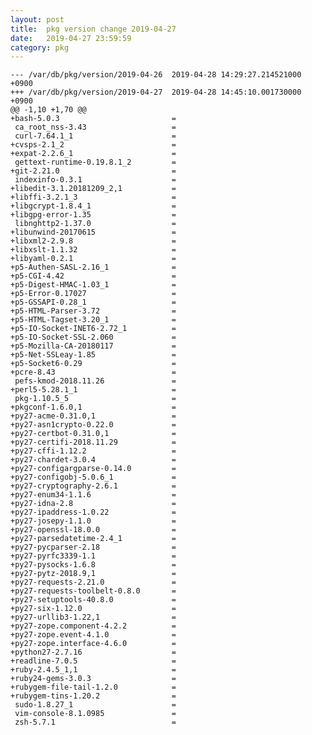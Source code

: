 ```yaml
---
layout: post
title:  pkg version change 2019-04-27
date:   2019-04-27 23:59:59
category: pkg
---
```


    --- /var/db/pkg/version/2019-04-26	2019-04-28 14:29:27.214521000 +0900
    +++ /var/db/pkg/version/2019-04-27	2019-04-28 14:45:10.001730000 +0900
    @@ -1,10 +1,70 @@
    +bash-5.0.3                         =
     ca_root_nss-3.43                   =
     curl-7.64.1_1                      =
    +cvsps-2.1_2                        =
    +expat-2.2.6_1                      =
     gettext-runtime-0.19.8.1_2         =
    +git-2.21.0                         =
     indexinfo-0.3.1                    =
    +libedit-3.1.20181209_2,1           =
    +libffi-3.2.1_3                     =
    +libgcrypt-1.8.4_1                  =
    +libgpg-error-1.35                  =
     libnghttp2-1.37.0                  =
    +libunwind-20170615                 =
    +libxml2-2.9.8                      =
    +libxslt-1.1.32                     =
    +libyaml-0.2.1                      =
    +p5-Authen-SASL-2.16_1              =
    +p5-CGI-4.42                        =
    +p5-Digest-HMAC-1.03_1              =
    +p5-Error-0.17027                   =
    +p5-GSSAPI-0.28_1                   =
    +p5-HTML-Parser-3.72                =
    +p5-HTML-Tagset-3.20_1              =
    +p5-IO-Socket-INET6-2.72_1          =
    +p5-IO-Socket-SSL-2.060             =
    +p5-Mozilla-CA-20180117             =
    +p5-Net-SSLeay-1.85                 =
    +p5-Socket6-0.29                    =
    +pcre-8.43                          =
     pefs-kmod-2018.11.26               =
    +perl5-5.28.1_1                     =
     pkg-1.10.5_5                       =
    +pkgconf-1.6.0,1                    =
    +py27-acme-0.31.0,1                 =
    +py27-asn1crypto-0.22.0             =
    +py27-certbot-0.31.0,1              =
    +py27-certifi-2018.11.29            =
    +py27-cffi-1.12.2                   =
    +py27-chardet-3.0.4                 =
    +py27-configargparse-0.14.0         =
    +py27-configobj-5.0.6_1             =
    +py27-cryptography-2.6.1            =
    +py27-enum34-1.1.6                  =
    +py27-idna-2.8                      =
    +py27-ipaddress-1.0.22              =
    +py27-josepy-1.1.0                  =
    +py27-openssl-18.0.0                =
    +py27-parsedatetime-2.4_1           =
    +py27-pycparser-2.18                =
    +py27-pyrfc3339-1.1                 =
    +py27-pysocks-1.6.8                 =
    +py27-pytz-2018.9,1                 =
    +py27-requests-2.21.0               =
    +py27-requests-toolbelt-0.8.0       =
    +py27-setuptools-40.8.0             =
    +py27-six-1.12.0                    =
    +py27-urllib3-1.22,1                =
    +py27-zope.component-4.2.2          =
    +py27-zope.event-4.1.0              =
    +py27-zope.interface-4.6.0          =
    +python27-2.7.16                    =
    +readline-7.0.5                     =
    +ruby-2.4.5_1,1                     =
    +ruby24-gems-3.0.3                  =
    +rubygem-file-tail-1.2.0            =
    +rubygem-tins-1.20.2                =
     sudo-1.8.27_1                      =
     vim-console-8.1.0985               =
     zsh-5.7.1                          =

